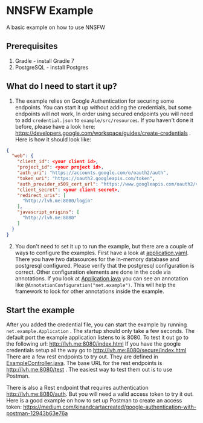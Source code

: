 # NNSFW Example

A basic example on how to use NNSFW

## Prerequisites
1. Gradle - install Gradle 7
2. PostgreSQL - install Postgres

## What do I need to start it up?

1. The example relies on Google Authentication for securing some endpoints. You can start it up without adding the credentials, but some endpoints will not work,
   In order using secured endpoints you will need to add `credential.json` to `example/src/resources`. If you haven't done it before, please have a look here: https://developers.google.com/workspace/guides/create-credentials .
   Here is how it should look like:

```json
{
  "web": {
    "client_id": <your client id>,
    "project_id": <your project id>,
    "auth_uri": "https://accounts.google.com/o/oauth2/auth",
    "token_uri": "https://oauth2.googleapis.com/token",
    "auth_provider_x509_cert_url": "https://www.googleapis.com/oauth2/v1/certs",
    "client_secret": <your client secret>,
    "redirect_uris": [
      "http://lvh.me:8080/login"
    ],
    "javascript_origins": [
      "http://lvh.me:8080"
    ]
  }
}
```

2. You don't need to set it up to run the example, but there are a couple of ways to configure the examples. First have a look at [application.yaml](src/main/resources/application.yaml). There you have two datasources for the in-memory database and postgresql configured. Please verify that the postgresql configuration is correct. Other configuration elements are done in the code via annotations. If you look at [Application,java](src/main/java/net/example/Application.java) you can see an annotation like `@AnnotationConfiguration("net.example")`. This will help the framework to look for other annotations inside the example.

## Start the example
After you added the credential file, you can start the example by running `net.example.Application` .
The startup should only take a few seconds. The default port the example application listens to is 8080.
To test it out go to the following url: http://lvh.me:8080/index.html
If you have the google credentials setup all the way go to http://lvh.me:8080/secure/index.html
There are a few rest endpoints to try out. They are defined in [ExampleController.java](src/main/java/net/example/controller/ExampleController.java). The base URL for the rest endpoints is http://lvh.me:8080/test . The easiest way to test them out is to use Postman. 

There is also a Rest endpoint that requires authentication http://lvh.me:8080/auth. But you will need a valid access token to try it out. Here is a good example on how to set up Postman to create an access token: https://medium.com/kinandcartacreated/google-authentication-with-postman-12943b63e76a
